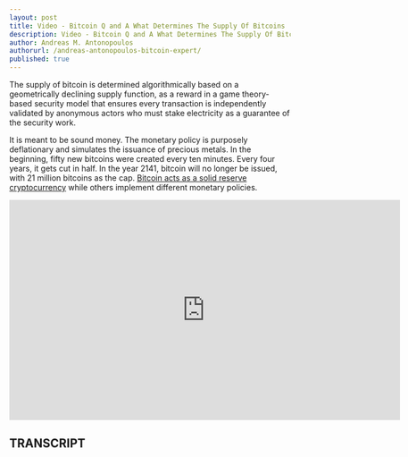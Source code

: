 ```yaml
---
layout: post
title: Video - Bitcoin Q and A What Determines The Supply Of Bitcoins
description: Video - Bitcoin Q and A What Determines The Supply Of Bitcoins
author: Andreas M. Antonopoulos
authorurl: /andreas-antonopoulos-bitcoin-expert/
published: true
---
```


<p>The supply of bitcoin is determined algorithmically based on a geometrically declining supply function, as a reward in a game theory-based security model that ensures every transaction is independently validated by anonymous actors who must stake electricity as a guarantee of the security work. </p>

<p>It is meant to be sound money. The monetary policy is purposely deflationary and simulates the issuance of precious metals. In the beginning, fifty new bitcoins were created every ten minutes. Every four years, it gets cut in half. In the year 2141, bitcoin will no longer be issued, with 21 million bitcoins as the cap. <a href="/how-to-mine-bitcoins/">Bitcoin acts as a solid reserve cryptocurrency</a> while others implement different monetary policies.</p>

<center><iframe width="700" height="394" src="https://www.youtube.com/embed/NjUw9WniOJw?list=PLPQwGV1aLnTsHvzevl9BAUlfsfwFfU7aP" frameborder="0" allowfullscreen></iframe></center>

<h2>TRANSCRIPT</h2>
